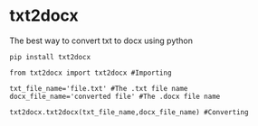 # txt2docx
The best way to convert txt to docx using python

```python3
pip install txt2docx
```

```python3
from txt2docx import txt2docx #Importing

txt_file_name='file.txt' #The .txt file name
docx_file_name='converted file' #The .docx file name

txt2docx.txt2docx(txt_file_name,docx_file_name) #Converting
```
